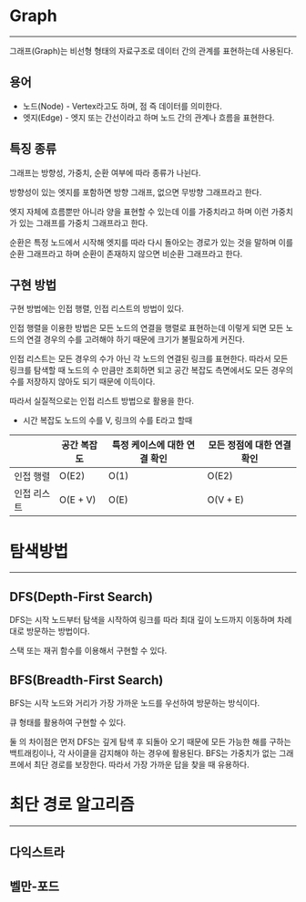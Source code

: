 # Graph
---
그래프(Graph)는 비선형 형태의 자료구조로 데이터 간의 관계를 표현하는데 사용된다.

## 용어
- 노드(Node) - Vertex라고도 하며, 점 즉 데이터를 의미한다.
- 엣지(Edge) - 엣지 또는 간선이라고 하며 노드 간의 관계나 흐름을 표현한다.

## 특징 종류
그래프는 방향성, 가중치, 순환 여부에 따라 종류가 나뉜다.

방향성이 있는 엣지를 포함하면 방향 그래프, 없으면 무방향 그래프라고 한다.

엣지 자체에 흐름뿐만 아니라 양을 표현할 수 있는데 이를 가중치라고 하며 이런 가중치가 있는 그래프를 가중치 그래프라고 한다.

순환은 특정 노드에서 시작해 엣지를 따라 다시 돌아오는 경로가 있는 것을 말하며 이를 순환 그래프라고 하며 순환이 존재하지 않으면 비순환 그래프라고 한다.

## 구현 방법
구현 방법에는 인접 행렬, 인접 리스트의 방법이 있다.

인접 행렬을 이용한 방법은 모든 노드의 연결을 행렬로 표현하는데 이렇게 되면 모든 노드의 연결 경우의 수를 고려해야 하기 때문에 크기가 불필요하게 커진다.

인접 리스트는 모든 경우의 수가 아닌 각 노드의 연결된 링크를 표현한다. 따라서 모든 링크를 탐색할 때 노드의 수 만큼만 조회하면 되고 공간 복잡도 측면에서도 모든 경우의 수를 저장하지 않아도 되기 때문에 이득이다.

따라서 실질적으로는 인접 리스트 방법으로 활용을 한다.

- 시간 복잡도
노드의 수를 V, 링크의 수를 E라고 할때

|        | 공간 복잡도   | 특정 케이스에 대한 연결 확인 | 모든 정점에 대한 연결 확인 |
| ------ | -------- | ---------------- | --------------- |
| 인접 행렬  | O(E2)    | O(1)             | O(E2)           |
| 인접 리스트 | O(E + V) | O(E)             | O(V + E)        |

# 탐색방법
---
## DFS(Depth-First Search)
DFS는 시작 노드부터 탐색을 시작하여 링크를 따라 최대 깊이 노드까지 이동하며 차례대로 방문하는 방법이다.

스택 또는 재귀 함수를 이용해서 구현할 수 있다.

## BFS(Breadth-First Search)
BFS는 시작 노드와 거리가 가장 가까운 노드를 우선하여 방문하는 방식이다.

큐 형태를 활용하여 구현할 수 있다.

둘 의 차이점은 먼저 DFS는 깊게 탐색 후 되돌아 오기 때문에 모든 가능한 해를 구하는 백트래킹이나, 각 사이클을 감지해야 하는 경우에 활용된다.
BFS는 가중치가 없는 그래프에서 최단 경로를 보장한다. 따라서 가장 가까운 답을 찾을 때 유용하다.

# 최단 경로 알고리즘
---
## 다익스트라


## 벨만-포드